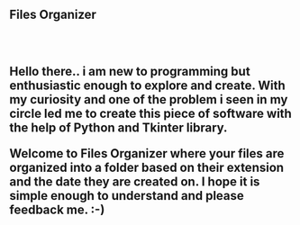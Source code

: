 <h2>Files Organizer<h2/>
<br>

<p>  
Hello there.. i am new to programming but enthusiastic enough to explore and create.
With my curiosity and one of the problem i seen in my circle led me to create this piece of software with the help of Python and Tkinter library.

Welcome to Files Organizer where your files are organized into a folder based on their extension and the date they are created on.
I hope it is simple enough to understand and please feedback me. :-)
<p/>
